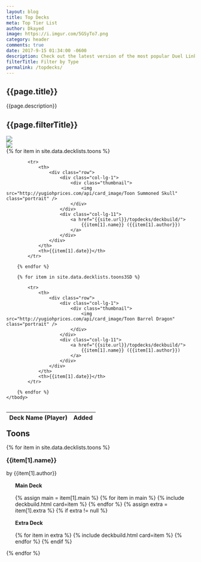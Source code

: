 ```yaml
---
layout: blog
title: Top Decks
meta: Top Tier List
author: Dkayed
image: https://i.imgur.com/5GSyTo7.png
category: header
comments: true
date: 2017-9-15 01:34:00 -0600
description: Check out the latest version of the most popular Duel Links decklists.
filterTitle: Filter by Type
permalink: /topdecks/  
---
```


## {{page.title}}

<p class="text-muted"> {{page.description}} </p>

## {{page.filterTitle}}

<div class="row" id="filterTypeRow">
    <div class="col-lg-1">
        <a href="{{sire.url}}/topdecks/toons/">
            <div class="thumbnail">
                <img src="http://yugiohprices.com/api/card_image/Toon Summoned Skull" class="portrait" />  
            </div>
        </a>   
    </div>
    <div class="col-lg-1">
        <a href="{{sire.url}}/topdecks/toons3SD/">
            <div class="thumbnail">
                <img src="http://yugiohprices.com/api/card_image/Toon Barrel Dragon" class="portrait" />  
            </div>
        </a>
    </div>
    <div class="col-lg-10"></div>
</div>

<table class="table" style="margin-top: 2rem;" id="topDeckTable">
    <thead>
        <tr>
            <th>Deck Name (Player)</th>
            <th>Added</th>
        </tr>
    </thead>
    <tbody>
        {% for item in site.data.decklists.toons %}

            <tr>
                <th>
                    <div class="row">
                        <div class="col-lg-1">
                            <div class="thumbnail">
                                <img src="http://yugiohprices.com/api/card_image/Toon Summoned Skull" class="portrait" />  
                            </div>
                        </div>
                        <div class="col-lg-11">
                            <a href="{{site.url}}/topdecks/deckbuild/">
                                {{item[1].name}} ({{item[1].author}})
                            </a>    
                        </div>
                    </div>
                </th>
                <th>{{item[1].date}}</th>
            </tr>

        {% endfor %}

        {% for item in site.data.decklists.toons3SD %}

            <tr>
                <th>
                    <div class="row">
                        <div class="col-lg-1">
                            <div class="thumbnail">
                                <img src="http://yugiohprices.com/api/card_image/Toon Barrel Dragon" class="portrait" />  
                            </div>
                        </div>
                        <div class="col-lg-11">
                            <a href="{{site.url}}/topdecks/deckbuild/">
                                {{item[1].name}} ({{item[1].author}})
                            </a>    
                        </div>
                    </div>
                </th>
                <th>{{item[1].date}}</th>
            </tr>

        {% endfor %}
    </tbody>
</table>

<h2 style="margin: 1rem 0;">Toons</h2>

<div class="row">
{% for item in site.data.decklists.toons %}

<div class="col-sm-6">
<h3 style="margin: 1rem 0;"> {{item[1].name}}</h3>
<p class="text-muted">by {{item[1].author}}</p>
<ul class="list-group">
<h4 style="margin: 1rem 0;">Main Deck</h4>
{% assign main = item[1].main %}
{% for item in main %}
{% include deckbuild.html card=item %}
{% endfor %}
{% assign extra = item[1].extra %}
{% if extra != null %}
<h4 style="margin: 1rem 0;">Extra Deck</h4>
{% for item in extra %}
{% include deckbuild.html card=item %}
{% endfor %}
{% endif %}
</ul>
</div>
{% endfor %}